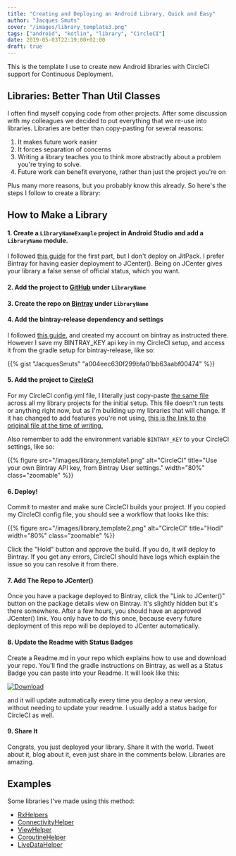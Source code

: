 ```yaml
---
title: "Creating and Deploying an Android Library, Quick and Easy"
author: "Jacques Smuts"
cover: "/images/library_template3.png"
tags: ["android", "kotlin", "library", "CircleCI"]
date: 2019-05-03T22:19:00+02:00
draft: true
---
```


This is the template I use to create new Android libraries with CircleCI support for Continuous Deployment.

<!--more-->

## Libraries: Better Than Util Classes

I often find myself copying code from other projects. After some discussion with my colleagues we decided to put everything that we re-use into libraries. Libraries are better than copy-pasting for several reasons:

1. It makes future work easier
2. It forces separation of concerns
3. Writing a library teaches you to think more abstractly about a problem you're trying to solve.
4. Future work can benefit everyone, rather than just the project you're on

Plus many more reasons, but you probably know this already. So here's the steps I follow to create a library:

## How to Make a Library



#### 1. Create a `LibraryNameExample` project in Android Studio and add a `LibraryName` module.

I followed [this guide](https://medium.com/@anujguptawork/how-to-create-your-own-android-library-and-publish-it-750e0f7481bf) for the first part, but I don't deploy on JitPack. I prefer Bintray for having easier deployment to JCenter(). Being on JCenter gives your library a false sense of official status, which you want.

#### 2. Add the project to [GitHub](https://github.com/new) under `LibraryName`

#### 3. Create the repo on [Bintray](https://bintray.com) under `LibraryName`

#### 4. Add the bintray-release dependency and settings

I followed [this guide](https://medium.com/@anitaa_1990/6-easy-steps-to-upload-your-android-library-to-bintray-jcenter-59e6030c8890), and created my account on bintray as instructed there. However I save my BINTRAY_KEY api key in my CircleCI setup, and access it from the gradle setup for bintray-release, like so:

{{% gist "JacquesSmuts" "a004eec630f299bfa01bb63aabf00474" %}}

#### 5. Add the project to [CircleCI](https://circleci.com)

For my CircleCI config.yml file, I literally just copy-paste [the same file](https://github.com/JacquesSmuts/RxHelpers/tree/master/.circleci) across all my library projects for the initial setup. This file doesn't run tests or anything right now, but as I'm building up my libraries that will change. If it has changed to add features you're not using, [this is the link to the original file at the time of writing.](https://github.com/JacquesSmuts/RxHelpers/blob/2a2349a72bea5025c87b05bf3d0b385e7ee1f5b8/.circleci/config.yml#L1)

Also remember to add the environment variable `BINTRAY_KEY` to your CircleCI settings, like so:

{{% figure src="/images/library_template1.png" alt="CircleCI" title="Use your own Bintray API key, from Bintray User settings." width="80%" class="zoomable" %}}

#### 6. Deploy!

Commit to master and make sure CircleCI builds your project. If you copied my CircleCI config file, you should see a workflow that looks like this:

{{% figure src="/images/library_template2.png" alt="CircleCI" title="Hodl" width="80%" class="zoomable" %}}

Click the "Hold" button and approve the build. If you do, it will deploy to Bintray. If you get any errors, CircleCI should have logs which explain the issue so you can resolve it from there.

#### 7. Add The Repo to JCenter()

Once you have a package deployed to Bintray, click the "Link to JCenter()" button on the package details view on Bintray. It's slightly hidden but it's there somewhere. After a few hours, you should have an approved JCenter() link. You only have to do this once, because every future deployment of this repo will be deployed to JCenter automatically.

#### 8. Update the Readme with Status Badges

Create a Readme.md in your repo which explains how to use and download your repo. You'll find the gradle instructions on Bintray, as well as a Status Badge you can paste into your Readme. It will look like this: 

[![Download](https://api.bintray.com/packages/jacquessmuts/RxHelpers/rxhelpers/images/download.svg) ](https://bintray.com/jacquessmuts/RxHelpers/rxhelpers/_latestVersion) 

and it will update automatically every time you deploy a new version, without needing to update your readme. I usually add a status badge for CircleCI as well.

#### 9. Share It

Congrats, you just deployed your library. Share it with the world. Tweet about it, blog about it, even just share in the comments below. Libraries are amazing.

## Examples

Some libraries I've made using this method:

- [RxHelpers](https://github.com/JacquesSmuts/RxHelpers)
- [ConnectivityHelper](https://github.com/flatcircle/ConnectivityHelper)
- [ViewHelper](https://github.com/flatcircle/ViewHelper)
- [CoroutineHelper](https://github.com/flatcircle/CoroutineHelper)
- [LiveDataHelper](https://github.com/flatcircle/LiveDataHelper)